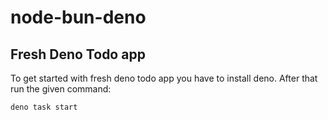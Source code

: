 # node-bun-deno

## Fresh Deno Todo app
  To get started with fresh deno todo app you have to install deno.
After that run the given command:
```bash
deno task start
```
